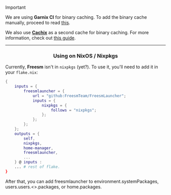 > [!IMPORTANT]
> We are using **Garnix CI** for binary caching.
> To add the binary cache manually, proceed to read [this](https://garnix.io/docs/caching).
>
> We also use **[Cachix](https://app.cachix.org/cache/freesmlauncher#pull)** as a second cache for binary caching.
> For more information, check out [this guide](https://docs.cachix.org/getting-started#using-binaries-with-nix).

---

### <div align="center"> Using on NixOS / Nixpkgs </div>

Currently, **Freesm** isn't in `nixpkgs` (yet?). To use it, you'll need to add it in your `flake.nix`:

```nix
{
    inputs = {
        freesmlauncher = {
            url = "github:FreesmTeam/FreesmLauncher";
            inputs = {
                nixpkgs = {
                    follows = "nixpkgs";
                };
            };
        };
    };
    outputs = {
        self,
        nixpkgs,
        home-manager,
        freesmlauncher,
        ...
    } @ inputs :
    ... # rest of flake.
}
```

After that, you can add freesmlauncher to environment.systemPackages, users.users.<>.packages, or home.packages.
